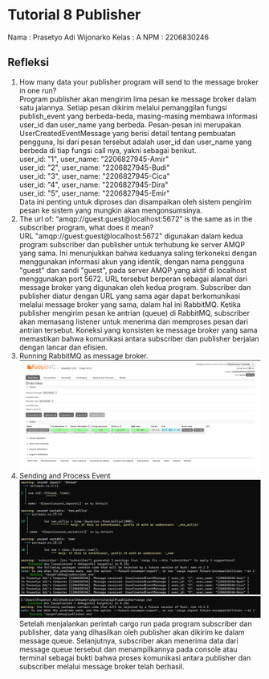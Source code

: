 # Tutorial 8 Publisher
Nama  : Prasetyo Adi Wijonarko
Kelas : A
NPM   : 2206830246

## Refleksi
1. How many data your publisher program will send to the message broker in one run? <br>
Program publisher akan mengirim lima pesan ke message broker dalam satu jalannya. Setiap pesan dikirim melalui pemanggilan fungsi publish_event yang berbeda-beda, masing-masing membawa informasi user_id dan user_name yang berbeda. Pesan-pesan ini merupakan UserCreatedEventMessage yang berisi detail tentang pembuatan pengguna, Isi dari pesan tersebut adalah user_id dan user_name yang berbeda di tiap fungsi call nya, yakni sebagai berikut. <br>
user_id: "1", user_name: "2206827945-Amir" <br>
user_id: "2", user_name: "2206827945-Budi" <br>
user_id: "3", user_name: "2206827945-Cica" <br>
user_id: "4", user_name: "2206827945-Dira" <br>
user_id: "5", user_name: "2206827945-Emir" <br>
Data ini penting untuk diproses dan disampaikan oleh sistem pengirim pesan ke sistem yang mungkin akan mengonsumsinya.
2. The url of: “amqp://guest:guest@localhost:5672” is the same as in the subscriber program, what does it mean? <br>
URL "amqp://guest:guest@localhost:5672" digunakan dalam kedua program subscriber dan publisher untuk terhubung ke server AMQP yang sama. Ini menunjukkan bahwa keduanya saling terkoneksi dengan menggunakan informasi akun yang identik, dengan nama pengguna "guest" dan sandi "guest", pada server AMQP yang aktif di localhost menggunakan port 5672. URL tersebut berperan sebagai alamat dari message broker yang digunakan oleh kedua program. Subscriber dan publisher diatur dengan URL yang sama agar dapat berkomunikasi melalui message broker yang sama, dalam hal ini RabbitMQ. Ketika publisher mengirim pesan ke antrian (queue) di RabbitMQ, subscriber akan memasang listener untuk menerima dan memproses pesan dari antrian tersebut. Koneksi yang konsisten ke message broker yang sama memastikan bahwa komunikasi antara subscriber dan publisher berjalan dengan lancar dan efisien.
3. Running RabbitMQ as message broker.
   ![alt text](/image/RunningRabbitMQasmessagebroker.jpg)
4. Sending and Process Event
   ![alt text](/image/sendingandprocessevent1.jpg)
   ![alt text](/image/sendingandprocessevent2.jpg)
   Setelah menjalankan perintah cargo run pada program subscriber dan publisher, data yang dihasilkan oleh publisher akan dikirim ke dalam message queue. Selanjutnya, subscriber akan menerima data dari message queue tersebut dan menampilkannya pada console atau terminal sebagai bukti bahwa proses komunikasi antara publisher dan subscriber melalui message broker telah berhasil. 
